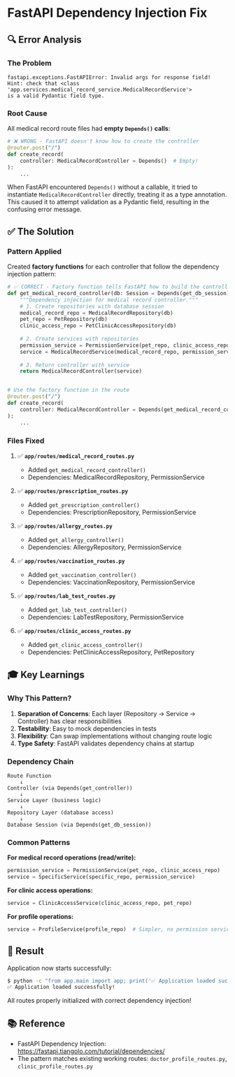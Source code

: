 # FastAPI Dependency Injection Fix

## 🔍 Error Analysis

### The Problem
```
fastapi.exceptions.FastAPIError: Invalid args for response field! 
Hint: check that <class 'app.services.medical_record_service.MedicalRecordService'> 
is a valid Pydantic field type.
```

### Root Cause
All medical record route files had **empty `Depends()` calls**:

```python
# ❌ WRONG - FastAPI doesn't know how to create the controller
@router.post("/")
def create_record(
    controller: MedicalRecordController = Depends()  # Empty!
):
    ...
```

When FastAPI encountered `Depends()` without a callable, it tried to instantiate `MedicalRecordController` directly, treating it as a type annotation. This caused it to attempt validation as a Pydantic field, resulting in the confusing error message.

## ✅ The Solution

### Pattern Applied
Created **factory functions** for each controller that follow the dependency injection pattern:

```python
# ✅ CORRECT - Factory function tells FastAPI how to build the controller
def get_medical_record_controller(db: Session = Depends(get_db_session)) -> MedicalRecordController:
    """Dependency injection for medical record controller."""
    # 1. Create repositories with database session
    medical_record_repo = MedicalRecordRepository(db)
    pet_repo = PetRepository(db)
    clinic_access_repo = PetClinicAccessRepository(db)
    
    # 2. Create services with repositories
    permission_service = PermissionService(pet_repo, clinic_access_repo)
    service = MedicalRecordService(medical_record_repo, permission_service)
    
    # 3. Return controller with service
    return MedicalRecordController(service)


# Use the factory function in the route
@router.post("/")
def create_record(
    controller: MedicalRecordController = Depends(get_medical_record_controller)
):
    ...
```

### Files Fixed

1. ✅ **`app/routes/medical_record_routes.py`**
   - Added `get_medical_record_controller()`
   - Dependencies: MedicalRecordRepository, PermissionService

2. ✅ **`app/routes/prescription_routes.py`**
   - Added `get_prescription_controller()`
   - Dependencies: PrescriptionRepository, PermissionService

3. ✅ **`app/routes/allergy_routes.py`**
   - Added `get_allergy_controller()`
   - Dependencies: AllergyRepository, PermissionService

4. ✅ **`app/routes/vaccination_routes.py`**
   - Added `get_vaccination_controller()`
   - Dependencies: VaccinationRepository, PermissionService

5. ✅ **`app/routes/lab_test_routes.py`**
   - Added `get_lab_test_controller()`
   - Dependencies: LabTestRepository, PermissionService

6. ✅ **`app/routes/clinic_access_routes.py`**
   - Added `get_clinic_access_controller()`
   - Dependencies: PetClinicAccessRepository, PetRepository

## 🎓 Key Learnings

### Why This Pattern?
1. **Separation of Concerns**: Each layer (Repository → Service → Controller) has clear responsibilities
2. **Testability**: Easy to mock dependencies in tests
3. **Flexibility**: Can swap implementations without changing route logic
4. **Type Safety**: FastAPI validates dependency chains at startup

### Dependency Chain
```
Route Function
    ↓
Controller (via Depends(get_controller))
    ↓
Service Layer (business logic)
    ↓
Repository Layer (database access)
    ↓
Database Session (via Depends(get_db_session))
```

### Common Patterns

**For medical record operations (read/write):**
```python
permission_service = PermissionService(pet_repo, clinic_access_repo)
service = SpecificService(specific_repo, permission_service)
```

**For clinic access operations:**
```python
service = ClinicAccessService(clinic_access_repo, pet_repo)
```

**For profile operations:**
```python
service = ProfileService(profile_repo)  # Simpler, no permission service
```

## 🚀 Result

Application now starts successfully:
```bash
$ python -c "from app.main import app; print('✅ Application loaded successfully!')"
✅ Application loaded successfully!
```

All routes properly initialized with correct dependency injection!

## 📚 Reference

- FastAPI Dependency Injection: https://fastapi.tiangolo.com/tutorial/dependencies/
- The pattern matches existing working routes: `doctor_profile_routes.py`, `clinic_profile_routes.py`

